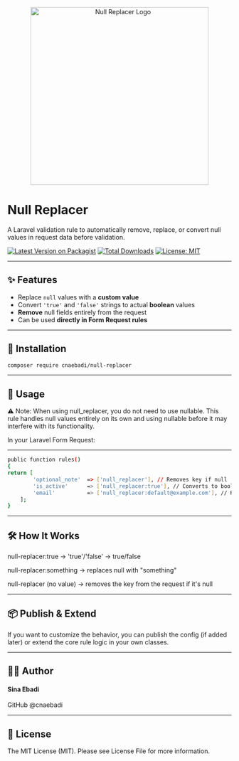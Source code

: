 <p align="center">
    <img src="https://raw.githubusercontent.com/cnaebadi/null-replacer/main/.github/assets/null-replacer-banner.png" width="400" alt="Null Replacer Logo">
</p>

# Null Replacer

A Laravel validation rule to automatically remove, replace, or convert null values in request data before validation.

[![Latest Version on Packagist](https://img.shields.io/packagist/v/cnaebadi/null-replacer.svg?style=flat-square)](https://packagist.org/packages/cnaebadi/null-replacer)
[![Total Downloads](https://img.shields.io/packagist/dt/cnaebadi/null-replacer.svg?style=flat-square)](https://packagist.org/packages/cnaebadi/null-replacer)
[![License: MIT](https://img.shields.io/badge/license-MIT-blue.svg?style=flat-square)](LICENSE)

---

## ✨ Features

- Replace `null` values with a **custom value**
- Convert `'true'` and `'false'` strings to actual **boolean** values
- **Remove** null fields entirely from the request
- Can be used **directly in Form Request rules**

---

## 🚀 Installation

```bash
composer require cnaebadi/null-replacer
```

---

## 🧪 Usage
    
⚠️ Note: When using null_replacer, you do not need to use nullable. This rule handles null values entirely on its own and using nullable before it may interfere with its functionality.

In your Laravel Form Request:

---

```bash
public function rules()
{
return [
        'optional_note'  => ['null_replacer'], // Removes key if null
        'is_active'      => ['null_replacer:true'], // Converts to boolean true
        'email'          => ['null_replacer:default@example.com'], // Replaces null with given default
    ];
}
```

---

## 🛠 How It Works

null-replacer:true → 'true'/'false' → true/false

null-replacer:something → replaces null with "something"

null-replacer (no value) → removes the key from the request if it's null

---

## 📦 Publish & Extend

If you want to customize the behavior, you can publish the config (if added later) or extend the core rule logic in your own classes.

---

## 🧑‍💻 Author

#### Sina Ebadi 
GitHub @cnaebadi

---

## 📄 License

The MIT License (MIT). Please see License File for more information.

